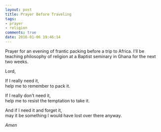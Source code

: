 ```yaml
---
layout: post
title: Prayer Before Traveling
tags:
- prayer
- religion
comments: true
date: 2016-01-06 19:46:14
---
```


Prayer for an evening of frantic packing before a trip to Africa. I'll be teaching philosophy of religion at a Baptist seminary in Ghana for the next two weeks.

Lord,

If I really need it,  
help me to remember to pack it.

If I really don't need it,  
help me to resist the temptation to take it.

And if I need it and forget it,  
may it be something I would have lost over there anyway.

*Amen*
